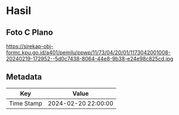 # Hasil

## Foto C Plano

https://sirekap-obj-formc.kpu.go.id/a401/pemilu/ppwp/11/73/04/20/01/1173042001008-20240219-172952--5d0c7438-8064-44e8-9b38-e24e98c825cd.jpg


## Metadata

| Key        | Value               |
| ---------- | ------------------- |
| Time Stamp | 2024-02-20 22:00:00 |



